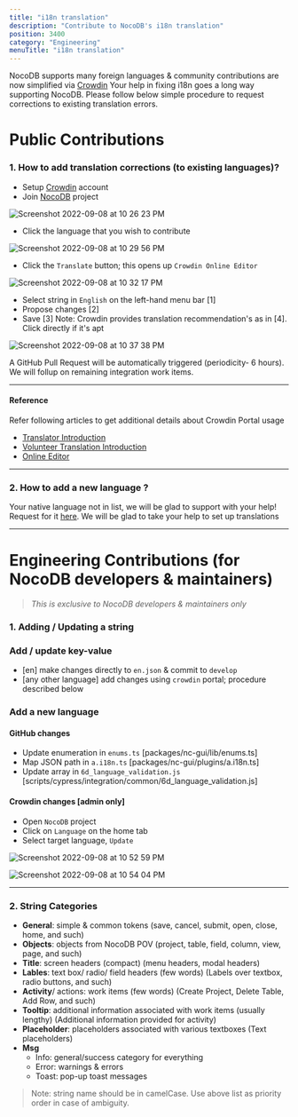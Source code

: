 ```yaml
---
title: "i18n translation"
description: "Contribute to NocoDB's i18n translation"
position: 3400
category: "Engineering"
menuTitle: "i18n translation"
---
```


NocoDB supports many foreign languages & community contributions are now simplified via [Crowdin](https://crowdin.com/)
Your help in fixing i18n goes a long way supporting NocoDB. Please follow below simple procedure to request corrections to existing translation errors.

# Public Contributions

### 1. How to add translation corrections (to existing languages)?

- Setup [Crowdin](https://crowdin.com) account
- Join [NocoDB](https://crowdin.com/project/nocodb) project
  
![Screenshot 2022-09-08 at 10 26 23 PM](https://user-images.githubusercontent.com/86527202/189181511-51b8671e-bee8-45d5-8216-a4a031bc6309.png)

- Click the language that you wish to contribute
  
![Screenshot 2022-09-08 at 10 29 56 PM](https://user-images.githubusercontent.com/86527202/189182132-0eed7d5a-eaa1-43e1-929d-688f375763c1.png)

- Click the `Translate` button; this opens up `Crowdin Online Editor`
  
![Screenshot 2022-09-08 at 10 32 17 PM](https://user-images.githubusercontent.com/86527202/189182450-999124e8-566c-40af-9d3c-731a11c1b6aa.png)

- Select string in `English` on the left-hand menu bar [1]
- Propose changes [2]
- Save [3]
Note: Crowdin provides translation recommendation's as in [4]. Click directly if it's apt
  
![Screenshot 2022-09-08 at 10 37 38 PM](https://user-images.githubusercontent.com/86527202/189184278-69d688ed-4e5a-4d5a-b629-9f6d10d79346.png)

A GitHub Pull Request will be automatically triggered (periodicity- 6 hours). We will follup on remaining integration work items.

---


#### Reference
  
Refer following articles to get additional details about Crowdin Portal usage
- [Translator Introduction](https://support.crowdin.com/crowdin-intro/)
- [Volunteer Translation Introduction](https://support.crowdin.com/for-volunteer-translators/)
- [Online Editor](https://support.crowdin.com/online-editor/) 

---


### 2. How to add a new language ?
  
Your native language not in list, we will be glad to support with your help! Request for it [here](https://github.com/nocodb/nocodb/issues/new?assignees=dstala&labels=i18n+translation&template=i18n-translation-request.md&title=%5Bi18n%5D+Language+support+extension-+%3Clanguage+code%3E). We will be glad to take your help to set up translations


---

# Engineering Contributions (for NocoDB developers & maintainers)

> _This is exclusive to NocoDB developers & maintainers only_

### 1. Adding / Updating a string
### Add / update key-value
  - [en] make changes directly to `en.json` & commit to `develop`
  - [any other language] add changes using `crowdin` portal; procedure described below

### Add a new language
#### GitHub changes
- Update enumeration in `enums.ts` [packages/nc-gui/lib/enums.ts]
- Map JSON path in `a.i18n.ts` [packages/nc-gui/plugins/a.i18n.ts]
- Update array in `6d_language_validation.js` [scripts/cypress/integration/common/6d_language_validation.js]
#### Crowdin changes [admin only]
- Open `NocoDB` project
- Click on `Language` on the home tab
- Select target language, `Update`
  
  
![Screenshot 2022-09-08 at 10 52 59 PM](https://user-images.githubusercontent.com/86527202/189186570-5c1c7cad-6d3f-4937-ab4d-fa7ebe022cb1.png)
  
  
![Screenshot 2022-09-08 at 10 54 04 PM](https://user-images.githubusercontent.com/86527202/189186632-0b9f5f55-0550-4d8f-a8ae-7e9b9076774e.png)
  
---

### 2. String Categories
-   **General**: simple & common tokens (save, cancel, submit, open, close, home, and such)
-   **Objects**: objects from NocoDB POV (project, table, field, column, view, page, and such)
-   **Title**: screen headers (compact) (menu headers, modal headers)
-   **Lables**: text box/ radio/ field headers (few words) (Labels over textbox, radio buttons, and such)
-   **Activity**/ actions: work items (few words) (Create Project, Delete Table, Add Row, and such)
-   **Tooltip**: additional information associated with work items (usually lengthy) (Additional information provided for activity)
-   **Placeholder**: placeholders associated with various textboxes (Text placeholders)
-   **Msg**
    -   Info: general/success category for everything
    -   Error: warnings & errors
    -   Toast: pop-up toast messages

> Note: string name should be in camelCase. Use above list as priority order in case of ambiguity.
